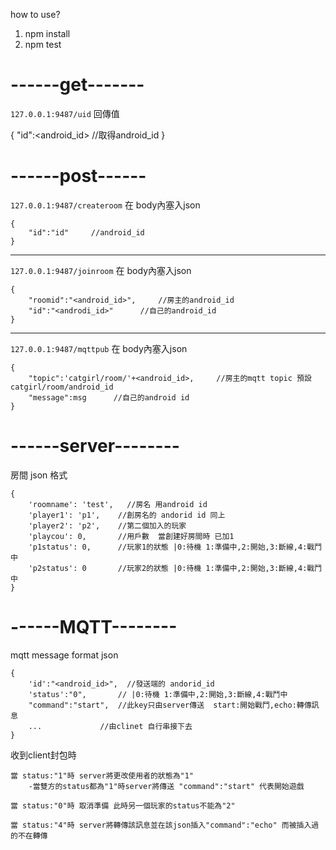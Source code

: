 how to use?
1.  npm install
2. npm test

------get-------
====

`127.0.0.1:9487/uid`
回傳值

{
    "id":<android_id> //取得android_id
}



------post------
=========

`127.0.0.1:9487/createroom`
在 body內塞入json
    
    {
        "id":"id"     //android_id
    }
    
----
`127.0.0.1:9487/joinroom`
在 body內塞入json
    
    {
        "roomid":"<android_id>",     //房主的android_id
        "id":"<androdi_id>"      //自己的android_id
    }
    
----
`127.0.0.1:9487/mqttpub`
在 body內塞入json

    {
        "topic":'catgirl/room/'+<android_id>,     //房主的mqtt topic 預設 catgirl/room/android_id
        "message":msg      //自己的android id
    }

------server--------
=========
房間 json 格式

    {
        'roomname': 'test',   //房名 用android id
        'player1': 'p1',    //創房名的 andorid id 同上
        'player2': 'p2',    //第二個加入的玩家
        'playcou': 0,       //用戶數  當創建好房間時 已加1
        'p1status': 0,      //玩家1的狀態 |0:待機 1:準備中,2:開始,3:斷線,4:戰鬥中
        'p2status': 0       //玩家2的狀態 |0:待機 1:準備中,2:開始,3:斷線,4:戰鬥中
    }


------MQTT--------
=========
mqtt message format
json

    {
        'id':"<android_id>",  //發送端的 andorid_id
        'status':"0",       // |0:待機 1:準備中,2:開始,3:斷線,4:戰鬥中
        "command":"start",  //此key只由server傳送  start:開始戰鬥,echo:轉傳訊息
        ...             //由clinet 自行串接下去
    }

收到client封包時

    當 status:"1"時 server將更改使用者的狀態為"1" 
        -當雙方的status都為"1"時server將傳送 "command":"start" 代表開始遊戲

    當 status:"0"時 取消準備 此時另一個玩家的status不能為"2" 

    當 status:"4"時 server將轉傳該訊息並在該json插入"command":"echo" 而被插入過的不在轉傳
